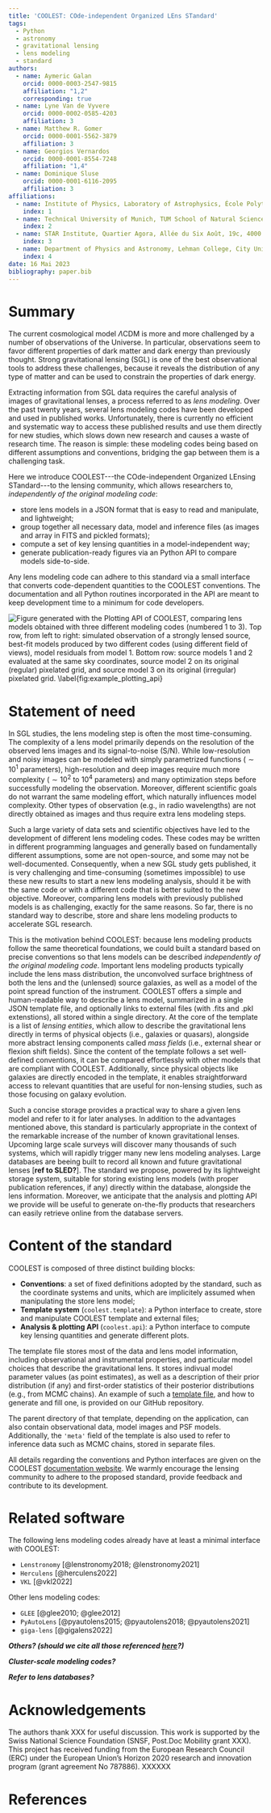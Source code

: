 ```yaml
---
title: 'COOLEST: COde-independent Organized LEns STandard'
tags:
  - Python
  - astronomy
  - gravitational lensing
  - lens modeling
  - standard
authors:
  - name: Aymeric Galan
    orcid: 0000-0003-2547-9815
    affiliation: "1,2"
    corresponding: true
  - name: Lyne Van de Vyvere
    orcid: 0000-0002-0585-4203
    affiliation: 3
  - name: Matthew R. Gomer
    orcid: 0000-0001-5562-3879
    affiliation: 3
  - name: Georgios Vernardos
    orcid: 0000-0001-8554-7248
    affiliation: "1,4"
  - name: Dominique Sluse
    orcid: 0000-0001-6116-2095
    affiliation: 3
affiliations:
  - name: Institute of Physics, Laboratory of Astrophysics, École Polytechnique Fédérale de Lausanne (EPFL), Switzerland
    index: 1
  - name: Technical University of Munich, TUM School of Natural Sciences, Department of Physics, James-Franck-Strasse 1, 85748 Garching, Germany
    index: 2
  - name: STAR Institute, Quartier Agora, Allée du Six Août, 19c, 4000 Liège, Belgium
    index: 3
  - name: Department of Physics and Astronomy, Lehman College, City University of New York, 250 Bedford Park Boulevard West, Bronx, NY 10468-1589, USA
    index: 4
date: 16 Mai 2023
bibliography: paper.bib
---
```


# Summary

The current cosmological model $\Lambda$CDM is more and more challenged by a number of observations of the Universe. In particular, observations seem to favor different properties of dark matter and dark energy than previously thought. Strong gravitational lensing (SGL) is one of the best observational tools to address these challenges, because it reveals the distribution of any type of matter and can be used to constrain the properties of dark energy.

Extracting information from SGL data requires the careful analysis of images of gravitational lenses, a process referred to as _lens modeling_. Over the past twenty years, several lens modeling codes have been developed and used in published works. Unfortunately, there is currently no efficient and systematic way to access these published results and use them directly for new studies, which slows down new research and causes a waste of research time. The reason is simple: these modeling codes being based on different assumptions and conventions, bridging the gap between them is a challenging task.

Here we introduce COOLEST---the COde-independent Organized LEnsing STandard---to the lensing community, which allows researchers to, _independently of the original modeling code_:

- store lens models in a JSON format that is easy to read and manipulate, and lightweight;
- group together all necessary data, model and inference files (as images and array in FITS and pickled formats);
- compute a set of key lensing quantities in a model-independent way;
- generate publication-ready figures via an Python API to compare models side-to-side.

Any lens modeling code can adhere to this standard via a small interface that converts code-dependent quantities to the COOLEST conventions. The documentation and all Python routines incorporated in the API are meant to keep development time to a minimum for code developers.

![Figure generated with the Plotting API of COOLEST, comparing lens models obtained with three different modeling codes (numbered 1 to 3). Top row, from left to right: simulated observation of a strongly lensed source, best-fit models produced by two different codes (using different field of views), model residuals from model 1. Bottom row: source models 1 and 2 evaluated at the same sky coordinates, source model 2 on its original (regular) pixelated grid, and source model 3 on its original (irregular) pixelated grid. \label{fig:example_plotting_api}](coolest_plot_example.png)


# Statement of need

In SGL studies, the lens modeling step is often the most time-consuming. The complexity of a lens model primarily depends on the resolution of the observed lens images and its signal-to-noise (S/N). While low-resolution and noisy images can be modeled with simply parametrized functions ($\sim 10^1$ parameters), high-resolution and deep images require much more complexity ($\sim 10^2$ to $10^4$ parameters) and many optimization steps before successfully modeling the observation. Moreover, different scientific goals do not warrant the same modeling effort, which naturally influences model complexity. Other types of observation (e.g., in radio wavelengths) are not directly obtained as images and thus require extra lens modeling steps.

Such a large variety of data sets and scientific objectives have led to the development of different lens modeling codes. These codes may be written in different programming languages and generally based on fundamentally different assumptions, some are not open-source, and some may not be well-documented. Consequently, when a new SGL study gets published, it is very challenging and time-consuming (sometimes impossible) to use these new results to start a new lens modeling analysis, should it be with the same code or with a different code that is better suited to the new objective. Moreover, comparing lens models with previously published models is as challenging, exactly for the same reasons. So far, there is no standard way to describe, store and share lens modeling products to accelerate SGL research.

This is the motivation behind COOLEST: because lens modeling products follow the same theoretical foundations, we could built a standard based on precise conventions so that lens models can be described _independently of the original modeling code_. Important lens modeling products typically include the lens mass distribution, the unconvolved surface brightness of both the lens and the (unlensed) source galaxies, as well as a model of the point spread function of the instrument. COOLEST offers a simple and human-readable way to describe a lens model, summarized in a single JSON template file, and optionally links to external files (with .fits and .pkl extenstions), all stored within a single directory. At the core of the template is a list of _lensing entities_, which allow to describe the gravitational lens directly in terms of physical objects (i.e., galaxies or quasars), alongside more abstract lensing components called _mass fields_ (i.e., external shear or flexion shift fields). Since the content of the template follows a set well-defined conventions, it can be compared effortlessly with other models that are compliant with COOLEST. Additionally, since physical objects like galaxies are directly encoded in the template, it enables straightforward access to relevant quantities that are useful for non-lensing studies, such as those focusing on galaxy evolution.

Such a concise storage provides a practical way to share a given lens model and refer to it for later analyses. In addition to the advantages mentioned above, this standard is particularly appropriate in the context of the remarkable increase of the number of known gravitational lenses. Upcoming large scale surveys will discover many thousands of such systems, which will rapidly trigger many new lens modeling analyses. Large databases are beeing built to record all known and future gravitational lenses [__ref to SLED?__]. The standard we propose, powered by its lightweight storage system, suitable for storing existing lens models (with proper publication references, if any) directly within the database, alongside the lens information. Moreover, we anticipate that the analysis and plotting API we provide will be useful to generate on-the-fly products that researchers can easily retrieve online from the database servers.

# Content of the standard

COOLEST is composed of three distinct building blocks:

- __Conventions__: a set of fixed definitions adopted by the standard, such as the coordinate systems and units, which are implicitely assumed when manipulating the store lens model;
- __Template system__ (`coolest.template`): a Python interface to create, store and manipulate COOLEST template and external files;
- __Analysis & plotting API__ (`coolest.api`): a Python interface to compute key lensing quantities and generate different plots.

The template file stores most of the data and lens model information, including observational and instrumental properties, and particular model choices that describe the gravitational lens. It stores indivual model parameter values (as point estimates), as well as a description of their prior distribution (if any) and first-order statistics of their posterior distributions (e.g., from MCMC chains). An example of such a [template file](https://github.com/aymgal/COOLEST/blob/main/examples), and how to generate and fill one, is provided on our GitHub repository.

The parent directory of that template, depending on the application, can also contain observational data, model images and PSF models. Additionally, the `'meta'` field of the template is also used to refer to inference data such as MCMC chains, stored in separate files.

All details regarding the conventions and Python interfaces are given on the COOLEST [documentation website](https://coolest.readthedocs.io). We warmly encourage the lensing community to adhere to the proposed standard, provide feedback and contribute to its development.

# Related software

The following lens modeling codes already have at least a minimal interface with COOLEST:

- `Lenstronomy` [@lenstronomy2018; @lenstronomy2021]
- `Herculens` [@herculens2022]
- `VKL` [@vkl2022]

Other lens modeling codes:

- `GLEE` [@glee2010; @glee2012]
- `PyAutoLens` [@pyautolens2015; @pyautolens2018; @pyautolens2021]
- `giga-lens` [@gigalens2022]

**_Others? (should we cite all those referenced [here](https://github.com/lenstronomy/lenstronomy/blob/main/Paper/paper.md)?)_**

**_Cluster-scale modeling codes?_**

**_Refer to lens databases?_**

# Acknowledgements

The authors thank XXX for useful discussion. This work is supported by the Swiss National Science Foundation (SNSF, Post.Doc Mobility grant XXX). This project has received funding from the European Research Council (ERC) under the European Union’s Horizon 2020 research and innovation program (grant agreement No 787886).  XXXXXX

# References
